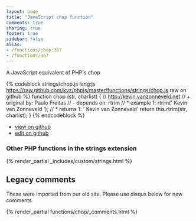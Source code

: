 ```yaml
---
layout: page
title: "JavaScript chop function"
comments: true
sharing: true
footer: true
sidebar: false
alias:
- /functions/chop:367
- /functions/367
---
```

<!-- Generated by Rakefile:build -->
A JavaScript equivalent of PHP's chop

{% codeblock strings/chop.js lang:js https://raw.github.com/kvz/phpjs/master/functions/strings/chop.js raw on github %}
function chop (str, charlist) {
    // http://kevin.vanzonneveld.net
    // +   original by: Paulo Freitas
    // -    depends on: rtrim
    // *     example 1: rtrim('    Kevin van Zonneveld    ');
    // *     returns 1: '    Kevin van Zonneveld'
    return this.rtrim(str, charlist);
}
{% endcodeblock %}

 - [view on github](https://github.com/kvz/phpjs/blob/master/functions/strings/chop.js)
 - [edit on github](https://github.com/kvz/phpjs/edit/master/functions/strings/chop.js)

### Other PHP functions in the strings extension
{% render_partial _includes/custom/strings.html %}
## Legacy comments
These were imported from our old site. Please use disqus below for new comments
<div style="overflow-y: scroll; max-height: 500px;">
{% render_partial functions/chop/_comments.html %}
</div>
